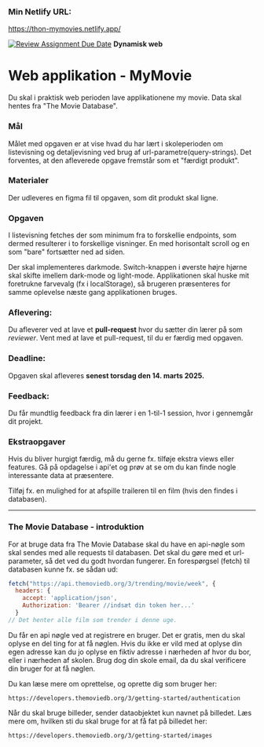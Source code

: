 ### **Min Netlify URL:**
https://thon-mymovies.netlify.app/


[![Review Assignment Due Date](https://classroom.github.com/assets/deadline-readme-button-22041afd0340ce965d47ae6ef1cefeee28c7c493a6346c4f15d667ab976d596c.svg)](https://classroom.github.com/a/UgKBWXTI)
**Dynamisk web**

# Web applikation - MyMovie

Du skal i praktisk web perioden lave applikationene my movie. Data skal hentes fra "The Movie Database".

### **Mål**
Målet med opgaven er at vise hvad du har lært i skoleperioden om listevisning og detaljevisning ved brug af url-parametre(query-strings). Det forventes, at den afleverede opgave fremstår som et "færdigt produkt".


### **Materialer**
Der udleveres en figma fil til opgaven, som dit produkt skal ligne.

### **Opgaven**

I listevisning fetches der som minimum fra to forskellie endpoints, som dermed resulterer i to forskellige visninger. En med horisontalt scroll og en som "bare" fortsætter ned ad siden. 

Der skal implementeres darkmode. Switch-knappen i øverste højre hjørne skal skifte imellem dark-mode og light-mode. Applikationen skal huske mit foretrukne farvevalg (fx i localStorage), så brugeren præsenteres for samme oplevelse næste gang applikationen bruges.


### **Aflevering**: 
Du afleverer ved at lave et **pull-request** hvor du sætter din lærer på som *reviewer*. Vent med at lave et pull-request, til du er færdig med opgaven. 

### **Deadline**: 
Opgaven skal afleveres **senest torsdag den 14. marts 2025.** 

### **Feedback**: 
Du får mundtlig feedback fra din lærer i en 1-til-1 session, hvor i gennemgår dit projekt.

### **Ekstraopgaver**
Hvis du bliver hurgigt færdig, må du gerne fx. tilføje ekstra views eller features. Gå på opdagelse i api'et og prøv at se om du kan finde nogle interessante data at præsentere.

Tilføj fx. en mulighed for at afspille traileren til en film (hvis den findes i databasen).

---

### **The Movie Database - introduktion**

For at bruge data fra The Movie Database skal du have en api-nøgle som skal sendes med alle requests til databasen. Det skal du gøre med et url-parameter, så det ved du godt hvordan fungerer.
En forespørgsel (fetch) til databasen kunne fx. se sådan ud:

```js
fetch("https://api.themoviedb.org/3/trending/movie/week", {
  headers: {
    accept: 'application/json',
    Authorization: 'Bearer //indsæt din token her...'
  }
// Det henter alle film som trender i denne uge.
```

Du får en api nøgle ved at registrere en bruger. Det er gratis, men du skal oplyse en del ting for at få nøglen. Hvis du ikke er vild med at oplyse din egen adresse kan du jo oplyse en fiktiv adresse i nærheden af hvor du bor, eller i nærheden af skolen. Brug dog din skole email, da du skal verificere din bruger for at få nøglen.

Du kan læse mere om oprettelse, og oprette dig som bruger her:
```
https://developers.themoviedb.org/3/getting-started/authentication
```

Når du skal bruge billeder, sender dataobjektet kun navnet på billedet. Læs mere om, hvilken sti du skal bruge for at få fat på billedet her: 

```
https://developers.themoviedb.org/3/getting-started/images
```


